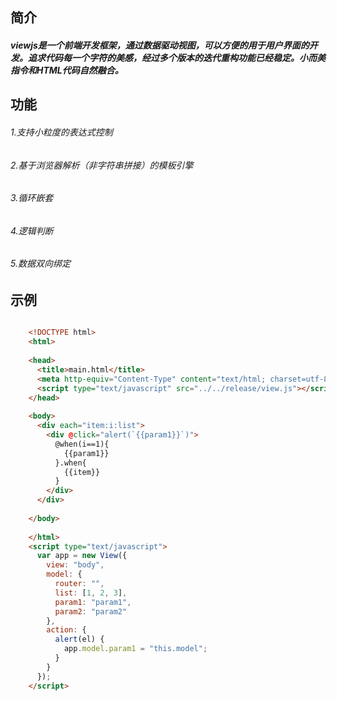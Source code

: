 ## 简介
#####     viewjs是一个前端开发框架，通过数据驱动视图，可以方便的用于用户界面的开发。追求代码每一个字符的美感，经过多个版本的迭代重构功能已经稳定。小而美指令和HTML代码自然融合。

## 功能  
######     1.支持小粒度的表达式控制  
######     2.基于浏览器解析（非字符串拼接）的模板引擎  
######     3.循环嵌套  
######     4.逻辑判断  
######     5.数据双向绑定
## 示例

```html

    <!DOCTYPE html>
    <html>
    
    <head>
      <title>main.html</title>
      <meta http-equiv="Content-Type" content="text/html; charset=utf-8" />
      <script type="text/javascript" src="../../release/view.js"></script>
    </head>
    
    <body>
      <div each="item:i:list">
        <div @click="alert(`{{param1}}`)">
          @when(i==1){
            {{param1}}
          }.when{
            {{item}}
          }
        </div>
      </div>
    
    </body>
    
    </html>
    <script type="text/javascript">
      var app = new View({
        view: "body",
        model: {
          router: "",
          list: [1, 2, 3],
          param1: "param1",
          param2: "param2"
        },
        action: {
          alert(el) {
            app.model.param1 = "this.model";
          }
        }
      });
    </script>

     
